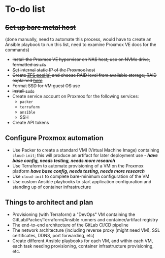 # To-do list

## ~~Set up bare metal host~~ 

(done manually, need to automate this process, would have to create an Ansible playbook to run this list, need to examine Proxmox VE docs for the commands)

- ~~Install the Proxmox VE hypervisor on NAS host; use on NVMe drive, formatted as `zfs`~~
- ~~[Set](https://www.servethehome.com/how-to-change-primary-proxmox-ve-ip-address/) internal static IP of the Proxmox host~~
- ~~Create [ZFS pool(s)](https://www.45drives.com/community/articles/RAID-and-RAIDZ/) and choose RAID level from available storage; RAID explained [here](https://eshop.macsales.com/blog/56056-a-beginners-guide-to-understanding-raid/)~~
- ~~Format SSD for VM guest OS use~~
- ~~install `sudo`~~
- Create service account on Proxmox for the following services:
  -  `packer`
  -  `terraform`
  -  `ansible`
  -  SSH
- Create API tokens

## Configure Proxmox automation

- Use Packer to create a standard VMI (Virtual Machine Image) containing `cloud-init`; this will produce an artifact for later deployment use - ***have base config, needs testing, needs more research***
- Use Terraform to automate provisioning of a VM on the Proxmox platform ***have base config, needs testing, needs more research***
- Use `cloud-init` to complete bare-minimum configuration of the VM
- Use custom Ansible playbooks to start application configuration and standing up of container infrastructure

## Things to architect and plan

- Provisioning (with Terraform) a "DevOps" VM containing the GitLab/Packer/Terraform/Ansible runners and container/artifact registry
- The end-to-end architecture of the GitLab CI/CD pipeline
- The network architecture (including reverse proxy (might need VM), SSL certificates, DDNS, port forwarding, etc)
- Create different Ansible playbooks for each VM, and within each VM, each task needing provisioning, container infrastructure provisioning, etc.
